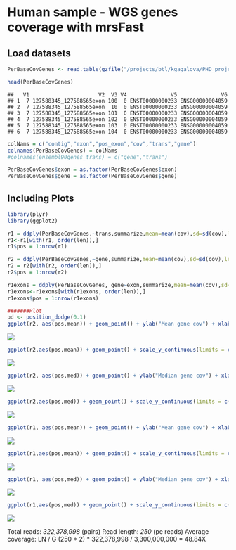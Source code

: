 Human sample - WGS genes coverage with mrsFast
================

Load datasets
-------------

``` r
PerBaseCovGenes <- read.table(gzfile("/projects/btl/kgagalova/PHD_projects2/GeneDuplicationTool/data/GenomeAnnotation/WholeGenome/H.sapiens/Homo_sapiens.GRCh38.90_NA12878_S1_LallforRgenes.bed.gz"), header=FALSE)

head(PerBaseCovGenes)
```

    ##   V1                      V2  V3 V4              V5              V6
    ## 1  7 127588345_127588565exon 100  0 ENST00000000233 ENSG00000004059
    ## 2  7 127588345_127588565exon  10  0 ENST00000000233 ENSG00000004059
    ## 3  7 127588345_127588565exon 101  0 ENST00000000233 ENSG00000004059
    ## 4  7 127588345_127588565exon 102  0 ENST00000000233 ENSG00000004059
    ## 5  7 127588345_127588565exon 103  0 ENST00000000233 ENSG00000004059
    ## 6  7 127588345_127588565exon 104  0 ENST00000000233 ENSG00000004059

``` r
colNams = c("contig","exon","pos_exon","cov","trans","gene")
colnames(PerBaseCovGenes) = colNams
#colnames(ensembl90genes_trans) = c("gene","trans")

PerBaseCovGenes$exon = as.factor(PerBaseCovGenes$exon)
PerBaseCovGenes$gene = as.factor(PerBaseCovGenes$gene)
```

Including Plots
---------------

``` r
library(plyr)
library(ggplot2)

r1 = ddply(PerBaseCovGenes,~trans,summarize,mean=mean(cov),sd=sd(cov),len=length(cov),med=median(cov))
r1<-r1[with(r1, order(len)),]
r1$pos = 1:nrow(r1)

r2 = ddply(PerBaseCovGenes,~gene,summarize,mean=mean(cov),sd=sd(cov),len=length(cov),med=median(cov))
r2 = r2[with(r2, order(len)),]
r2$pos = 1:nrow(r2)

r1exons = ddply(PerBaseCovGenes, gene~exon,summarize,mean=mean(cov),sd=sd(cov),len=length(cov),med=median(cov))
r1exons<-r1exons[with(r1exons, order(len)),]
r1exons$pos = 1:nrow(r1exons)

#######Plot
pd <- position_dodge(0.1)
ggplot(r2, aes(pos,mean)) + geom_point() + ylab("Mean gene cov") + xlab("Individual gene (sorted len)")
```

![](images/calculate_stats_genes-1.png)

``` r
ggplot(r2,aes(pos,mean)) + geom_point() + scale_y_continuous(limits = c(0, 150)) + ylab("Mean gene cov") + xlab("Individual genes (sorted len)")
```

![](images/calculate_stats_genes-2.png)

``` r
ggplot(r2, aes(pos,med)) + geom_point() + ylab("Median gene cov") + xlab("Individual gene (sorted len)")
```

![](images/calculate_stats_genes-3.png)

``` r
ggplot(r2,aes(pos,med)) + geom_point() + scale_y_continuous(limits = c(0, 150)) + ylab("Median gene cov") + xlab("Individual genes (sorted len)")
```

![](images/calculate_stats_genes-4.png)

``` r
ggplot(r1, aes(pos,mean)) + geom_point() + ylab("Mean gene cov") + xlab("Indivisual gene (sorted len)")
```

![](images/calculate_stats_genes-5.png)

``` r
ggplot(r1,aes(pos,mean)) + geom_point() + scale_y_continuous(limits = c(0, 150)) + ylab("Mean transcripts cov") + xlab("Individual transcript (sorted len)")
```

![](images/calculate_stats_genes-6.png)

``` r
ggplot(r1, aes(pos,med)) + geom_point() + ylab("Median gene cov") + xlab("Indivisual gene (sorted len)")
```

![](images/calculate_stats_genes-7.png)

``` r
ggplot(r1,aes(pos,med)) + geom_point() + scale_y_continuous(limits = c(0, 150)) + ylab("Median transcripts cov") + xlab("Individual transcript (sorted len)")
```

![](images/calculate_stats_genes-8.png)

Total reads: *322,378,998* (pairs)
Read length: *250* (pe reads)
Average coverage: LN / G
(250 \* 2) \* 322,378,998 / 3,300,000,000 = 48.84X
